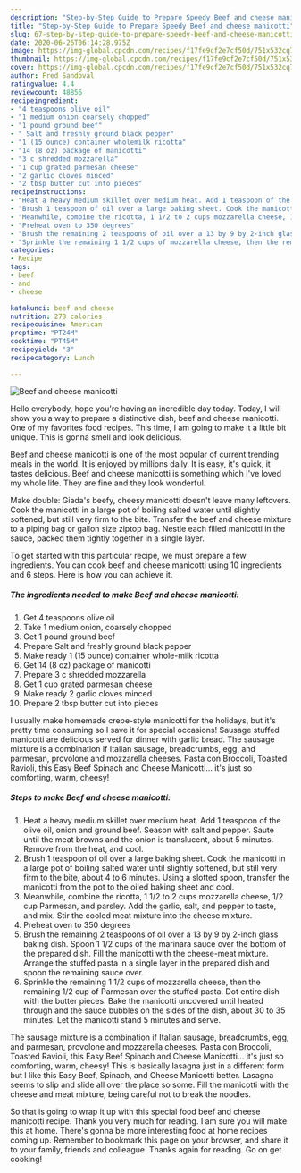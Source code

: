 ```yaml
---
description: "Step-by-Step Guide to Prepare Speedy Beef and cheese manicotti"
title: "Step-by-Step Guide to Prepare Speedy Beef and cheese manicotti"
slug: 67-step-by-step-guide-to-prepare-speedy-beef-and-cheese-manicotti
date: 2020-06-26T06:14:28.975Z
image: https://img-global.cpcdn.com/recipes/f17fe9cf2e7cf50d/751x532cq70/beef-and-cheese-manicotti-recipe-main-photo.jpg
thumbnail: https://img-global.cpcdn.com/recipes/f17fe9cf2e7cf50d/751x532cq70/beef-and-cheese-manicotti-recipe-main-photo.jpg
cover: https://img-global.cpcdn.com/recipes/f17fe9cf2e7cf50d/751x532cq70/beef-and-cheese-manicotti-recipe-main-photo.jpg
author: Fred Sandoval
ratingvalue: 4.4
reviewcount: 48856
recipeingredient:
- "4 teaspoons olive oil"
- "1 medium onion coarsely chopped"
- "1 pound ground beef"
- " Salt and freshly ground black pepper"
- "1 (15 ounce) container wholemilk ricotta"
- "14 (8 oz) package of manicotti"
- "3 c shredded mozzarella"
- "1 cup grated parmesan cheese"
- "2 garlic cloves minced"
- "2 tbsp butter cut into pieces"
recipeinstructions:
- "Heat a heavy medium skillet over medium heat. Add 1 teaspoon of the olive oil, onion and ground beef. Season with salt and pepper. Saute until the meat browns and the onion is translucent, about 5 minutes. Remove from the heat, and cool."
- "Brush 1 teaspoon of oil over a large baking sheet. Cook the manicotti in a large pot of boiling salted water until slightly softened, but still very firm to the bite, about 4 to 6 minutes. Using a slotted spoon, transfer the manicotti from the pot to the oiled baking sheet and cool."
- "Meanwhile, combine the ricotta, 1 1/2 to 2 cups mozzarella cheese, 1/2 cup Parmesan, and parsley. Add the garlic, salt, and pepper to taste, and mix. Stir the cooled meat mixture into the cheese mixture."
- "Preheat oven to 350 degrees"
- "Brush the remaining 2 teaspoons of oil over a 13 by 9 by 2-inch glass baking dish. Spoon 1 1/2 cups of the marinara sauce over the bottom of the prepared dish. Fill the manicotti with the cheese-meat mixture. Arrange the stuffed pasta in a single layer in the prepared dish and spoon the remaining sauce over."
- "Sprinkle the remaining 1 1/2 cups of mozzarella cheese, then the remaining 1/2 cup of Parmesan over the stuffed pasta. Dot entire dish with the butter pieces. Bake the manicotti uncovered until heated through and the sauce bubbles on the sides of the dish, about 30 to 35 minutes. Let the manicotti stand 5 minutes and serve."
categories:
- Recipe
tags:
- beef
- and
- cheese

katakunci: beef and cheese 
nutrition: 278 calories
recipecuisine: American
preptime: "PT24M"
cooktime: "PT45M"
recipeyield: "3"
recipecategory: Lunch

---
```



![Beef and cheese manicotti](https://img-global.cpcdn.com/recipes/f17fe9cf2e7cf50d/751x532cq70/beef-and-cheese-manicotti-recipe-main-photo.jpg)

Hello everybody, hope you're having an incredible day today. Today, I will show you a way to prepare a distinctive dish, beef and cheese manicotti. One of my favorites food recipes. This time, I am going to make it a little bit unique. This is gonna smell and look delicious.

Beef and cheese manicotti is one of the most popular of current trending meals in the world. It is enjoyed by millions daily. It is easy, it's quick, it tastes delicious. Beef and cheese manicotti is something which I've loved my whole life. They are fine and they look wonderful.

Make double: Giada&#39;s beefy, cheesy manicotti doesn&#39;t leave many leftovers. Cook the manicotti in a large pot of boiling salted water until slightly softened, but still very firm to the bite. Transfer the beef and cheese mixture to a piping bag or gallon size ziptop bag. Nestle each filled manicotti in the sauce, packed them tightly together in a single layer.


To get started with this particular recipe, we must prepare a few ingredients. You can cook beef and cheese manicotti using 10 ingredients and 6 steps. Here is how you can achieve it.

<!--inarticleads1-->

##### The ingredients needed to make Beef and cheese manicotti:

1. Get 4 teaspoons olive oil
1. Take 1 medium onion, coarsely chopped
1. Get 1 pound ground beef
1. Prepare  Salt and freshly ground black pepper
1. Make ready 1 (15 ounce) container whole-milk ricotta
1. Get 14 (8 oz) package of manicotti
1. Prepare 3 c shredded mozzarella
1. Get 1 cup grated parmesan cheese
1. Make ready 2 garlic cloves minced
1. Prepare 2 tbsp butter cut into pieces


I usually make homemade crepe-style manicotti for the holidays, but it&#39;s pretty time consuming so I save it for special occasions! Sausage stuffed manicotti are delicious served for dinner with garlic bread. The sausage mixture is a combination if Italian sausage, breadcrumbs, egg, and parmesan, provolone and mozzarella cheeses. Pasta con Broccoli, Toasted Ravioli, this Easy Beef Spinach and Cheese Manicotti… it&#39;s just so comforting, warm, cheesy! 

<!--inarticleads2-->

##### Steps to make Beef and cheese manicotti:

1. Heat a heavy medium skillet over medium heat. Add 1 teaspoon of the olive oil, onion and ground beef. Season with salt and pepper. Saute until the meat browns and the onion is translucent, about 5 minutes. Remove from the heat, and cool.
1. Brush 1 teaspoon of oil over a large baking sheet. Cook the manicotti in a large pot of boiling salted water until slightly softened, but still very firm to the bite, about 4 to 6 minutes. Using a slotted spoon, transfer the manicotti from the pot to the oiled baking sheet and cool.
1. Meanwhile, combine the ricotta, 1 1/2 to 2 cups mozzarella cheese, 1/2 cup Parmesan, and parsley. Add the garlic, salt, and pepper to taste, and mix. Stir the cooled meat mixture into the cheese mixture.
1. Preheat oven to 350 degrees
1. Brush the remaining 2 teaspoons of oil over a 13 by 9 by 2-inch glass baking dish. Spoon 1 1/2 cups of the marinara sauce over the bottom of the prepared dish. Fill the manicotti with the cheese-meat mixture. Arrange the stuffed pasta in a single layer in the prepared dish and spoon the remaining sauce over.
1. Sprinkle the remaining 1 1/2 cups of mozzarella cheese, then the remaining 1/2 cup of Parmesan over the stuffed pasta. Dot entire dish with the butter pieces. Bake the manicotti uncovered until heated through and the sauce bubbles on the sides of the dish, about 30 to 35 minutes. Let the manicotti stand 5 minutes and serve.


The sausage mixture is a combination if Italian sausage, breadcrumbs, egg, and parmesan, provolone and mozzarella cheeses. Pasta con Broccoli, Toasted Ravioli, this Easy Beef Spinach and Cheese Manicotti… it&#39;s just so comforting, warm, cheesy! This is basically lasagna just in a different form but I like this Easy Beef, Spinach, and Cheese Manicotti better. Lasagna seems to slip and slide all over the place so some. Fill the manicotti with the cheese and meat mixture, being careful not to break the noodles. 

So that is going to wrap it up with this special food beef and cheese manicotti recipe. Thank you very much for reading. I am sure you will make this at home. There's gonna be more interesting food at home recipes coming up. Remember to bookmark this page on your browser, and share it to your family, friends and colleague. Thanks again for reading. Go on get cooking!

